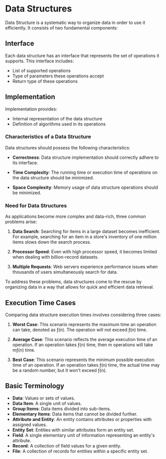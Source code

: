 # Data Structures

Data Structure is a systematic way to organize data in order to use it efficiently. It consists of two fundamental components:

## Interface

Each data structure has an interface that represents the set of operations it supports. This interface includes:

- List of supported operations
- Type of parameters these operations accept
- Return type of these operations

## Implementation

Implementation provides:

- Internal representation of the data structure
- Definition of algorithms used in its operations

### Characteristics of a Data Structure

Data structures should possess the following characteristics:

- **Correctness**: Data structure implementation should correctly adhere to its interface.

- **Time Complexity**: The running time or execution time of operations on the data structure should be minimized.

- **Space Complexity**: Memory usage of data structure operations should be minimized.

### Need for Data Structures

As applications become more complex and data-rich, three common problems arise:

1. **Data Search**: Searching for items in a large dataset becomes inefficient. For example, searching for an item in a store's inventory of one million items slows down the search process.

2. **Processor Speed**: Even with high processor speed, it becomes limited when dealing with billion-record datasets.

3. **Multiple Requests**: Web servers experience performance issues when thousands of users simultaneously search for data.

To address these problems, data structures come to the rescue by organizing data in a way that allows for quick and efficient data retrieval.

## Execution Time Cases

Comparing data structure execution times involves considering three cases:

1. **Worst Case**: This scenario represents the maximum time an operation can take, denoted as ƒ(n). The operation will not exceed ƒ(n) time.

2. **Average Case**: This scenario reflects the average execution time of an operation. If an operation takes ƒ(n) time, then m operations will take mƒ(n) time.

3. **Best Case**: This scenario represents the minimum possible execution time of an operation. If an operation takes ƒ(n) time, the actual time may be a random number, but it won't exceed ƒ(n).

## Basic Terminology

- **Data**: Values or sets of values.
- **Data Item**: A single unit of values.
- **Group Items**: Data items divided into sub-items.
- **Elementary Items**: Data items that cannot be divided further.
- **Attribute and Entity**: An entity contains attributes or properties with assigned values.
- **Entity Set**: Entities with similar attributes form an entity set.
- **Field**: A single elementary unit of information representing an entity's attribute.
- **Record**: A collection of field values for a given entity.
- **File**: A collection of records for entities within a specific entity set.
